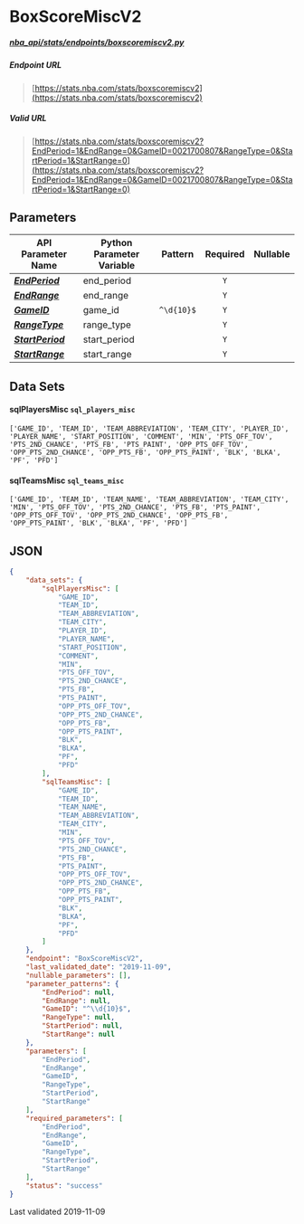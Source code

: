 # BoxScoreMiscV2
##### [nba_api/stats/endpoints/boxscoremiscv2.py](https://github.com/swar/nba_api/blob/master/nba_api/stats/endpoints/boxscoremiscv2.py)

##### Endpoint URL
>[https://stats.nba.com/stats/boxscoremiscv2](https://stats.nba.com/stats/boxscoremiscv2)

##### Valid URL
>[https://stats.nba.com/stats/boxscoremiscv2?EndPeriod=1&EndRange=0&GameID=0021700807&RangeType=0&StartPeriod=1&StartRange=0](https://stats.nba.com/stats/boxscoremiscv2?EndPeriod=1&EndRange=0&GameID=0021700807&RangeType=0&StartPeriod=1&StartRange=0)

## Parameters
API Parameter Name | Python Parameter Variable | Pattern | Required | Nullable
------------ | ------------ | :-----------: | :---: | :---:
[_**EndPeriod**_](https://github.com/swar/nba_api/blob/master/docs/nba_api/stats/library/parameters.md#EndPeriod) | end_period |  | `Y` |  | 
[_**EndRange**_](https://github.com/swar/nba_api/blob/master/docs/nba_api/stats/library/parameters.md#EndRange) | end_range |  | `Y` |  | 
[_**GameID**_](https://github.com/swar/nba_api/blob/master/docs/nba_api/stats/library/parameters.md#GameID) | game_id | `^\d{10}$` | `Y` |  | 
[_**RangeType**_](https://github.com/swar/nba_api/blob/master/docs/nba_api/stats/library/parameters.md#RangeType) | range_type |  | `Y` |  | 
[_**StartPeriod**_](https://github.com/swar/nba_api/blob/master/docs/nba_api/stats/library/parameters.md#StartPeriod) | start_period |  | `Y` |  | 
[_**StartRange**_](https://github.com/swar/nba_api/blob/master/docs/nba_api/stats/library/parameters.md#StartRange) | start_range |  | `Y` |  | 

## Data Sets
#### sqlPlayersMisc `sql_players_misc`
```text
['GAME_ID', 'TEAM_ID', 'TEAM_ABBREVIATION', 'TEAM_CITY', 'PLAYER_ID', 'PLAYER_NAME', 'START_POSITION', 'COMMENT', 'MIN', 'PTS_OFF_TOV', 'PTS_2ND_CHANCE', 'PTS_FB', 'PTS_PAINT', 'OPP_PTS_OFF_TOV', 'OPP_PTS_2ND_CHANCE', 'OPP_PTS_FB', 'OPP_PTS_PAINT', 'BLK', 'BLKA', 'PF', 'PFD']
```

#### sqlTeamsMisc `sql_teams_misc`
```text
['GAME_ID', 'TEAM_ID', 'TEAM_NAME', 'TEAM_ABBREVIATION', 'TEAM_CITY', 'MIN', 'PTS_OFF_TOV', 'PTS_2ND_CHANCE', 'PTS_FB', 'PTS_PAINT', 'OPP_PTS_OFF_TOV', 'OPP_PTS_2ND_CHANCE', 'OPP_PTS_FB', 'OPP_PTS_PAINT', 'BLK', 'BLKA', 'PF', 'PFD']
```


## JSON
```json
{
    "data_sets": {
        "sqlPlayersMisc": [
            "GAME_ID",
            "TEAM_ID",
            "TEAM_ABBREVIATION",
            "TEAM_CITY",
            "PLAYER_ID",
            "PLAYER_NAME",
            "START_POSITION",
            "COMMENT",
            "MIN",
            "PTS_OFF_TOV",
            "PTS_2ND_CHANCE",
            "PTS_FB",
            "PTS_PAINT",
            "OPP_PTS_OFF_TOV",
            "OPP_PTS_2ND_CHANCE",
            "OPP_PTS_FB",
            "OPP_PTS_PAINT",
            "BLK",
            "BLKA",
            "PF",
            "PFD"
        ],
        "sqlTeamsMisc": [
            "GAME_ID",
            "TEAM_ID",
            "TEAM_NAME",
            "TEAM_ABBREVIATION",
            "TEAM_CITY",
            "MIN",
            "PTS_OFF_TOV",
            "PTS_2ND_CHANCE",
            "PTS_FB",
            "PTS_PAINT",
            "OPP_PTS_OFF_TOV",
            "OPP_PTS_2ND_CHANCE",
            "OPP_PTS_FB",
            "OPP_PTS_PAINT",
            "BLK",
            "BLKA",
            "PF",
            "PFD"
        ]
    },
    "endpoint": "BoxScoreMiscV2",
    "last_validated_date": "2019-11-09",
    "nullable_parameters": [],
    "parameter_patterns": {
        "EndPeriod": null,
        "EndRange": null,
        "GameID": "^\\d{10}$",
        "RangeType": null,
        "StartPeriod": null,
        "StartRange": null
    },
    "parameters": [
        "EndPeriod",
        "EndRange",
        "GameID",
        "RangeType",
        "StartPeriod",
        "StartRange"
    ],
    "required_parameters": [
        "EndPeriod",
        "EndRange",
        "GameID",
        "RangeType",
        "StartPeriod",
        "StartRange"
    ],
    "status": "success"
}
```

Last validated 2019-11-09